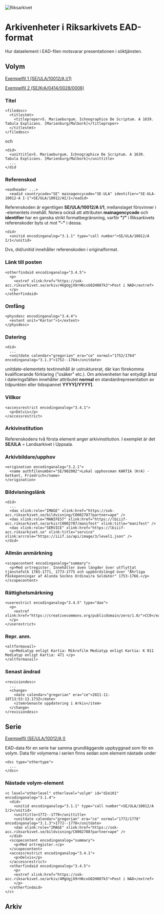 ![Riksarkivet](https://sok.riksarkivet.se/Administration/Images/Layout/logo2.png)

# Arkivenheter i Riksarkivets EAD-format

Hur dataelement i EAD-filen motsvarar presentationen i söktjänsten.

## Volym

[Exempelfil 1 (SE/ULA/10012/A I/1)](examples/data/ra-ead-volym-se-ula-10012-aI1.xml)

[Exempelfil 2 (SE/KrA/0414/0028/0006)](examples/data/ra-ead-volym-se-kra-0414-0028-0006.xml)

### Titel

    <filedesc>
      <titlestmt>
        <titleproper>5. Mariaeburgum. Ichnographice De Scriptum. A 1639. Tabula Explicans. [Marienburg/Malbork]</titleproper>
      </titlestmt>
    </filedesc>

och

    <did>
      <unittitle>5. Mariaeburgum. Ichnographice De Scriptum. A 1639. Tabula Explicans. [Marienburg/Malbork]</unittitle>
      ...
    </did

### Referenskod

    <eadheader ...>
      <eadid countrycode="SE" mainagencycode="SE-ULA" identifier="SE-ULA-10012-A I-1">SE/ULA/10012/AI/1</eadid>

Referenskoden är egentligen **SE/ULA/10012/A I/1**, mellanslaget försvinner i <eadid>-elementets innehåll. Notera också att attributen **mainagencycode** och **identifier** har en ganska strikt formatbegränsning, varför **"/"** i Riksarkivets referenskoder byts ut mot **"-"** i dessa.

    <did>
      <unitid encodinganalog="3.1.1" type="call number">SE/ULA/10012/A I/1</unitid>
      
Dvs, did/unitid innehåller referenskoden i originalformat.
  
### Länk till posten

    <otherfindaid encodinganalog="3.4.5">
      <p>
        <extref xlink:href="https://sok-acc.riksarkivet.se/arkiv/46gUgjX9rH6cxG02H087k3">Post i NAD</extref>
      </p>
    </otherfindaid>
  
### Omfång
      
    <physdesc encodinganalog="3.4.4">
      <extent unit="Kartor">1</extent>
    </physdesc>
      
### Datering
 
    <did>
      ...
      <unitdate calendar="gregorian" era="ce" normal="1752/1764" encodinganalog="3.1.3">1752--1764</unitdate>

unitdate-elementets textinnehåll är ustrukturerat, där kan förekomma kvalificerande förklaring ("osäker" etc.). Om arkivenheten har entydigt årtal i dateringsfälten innehåller attributet **normal** en standardrepresentation av tidpunkten eller tidsspannet **YYYY[/YYYY]**.
  
### Villkor
  
    <accessrestrict encodinganalog="3.4.1">
      <p>Delvis</p>
    </accessrestrict>
      
### Arkivinstitution

Referenskodens två första element anger arkivinstitution. I exemplet är det **SE/ULA** = Landsarkivet i Uppsala.
      
### Arkivbildare/upphov
      
    <origination encodinganalog="3.2.1">
      <name authfilenumber="SE/902002">Lokal upphovsman KARTIA (KrA) - Getkant, Friedrich</name>
    </origination>
        
### Bildvisningslänk
        
    <did>
      ...
      <dao xlink:role="IMAGE" xlink:href="https://sok-acc.riksarkivet.se/bildvisning/C0002787?partner=ape" />
      <dao xlink:role="MANIFEST" xlink:href="https://lbiiif-acc.riksarkivet.se/arkis!C0002787/manifest" xlink:title="manifest" />
      <dao xlink:role="SERVICE" xlink:href="https://lbiiif-acc.riksarkivet.se" xlink:title="service" xlink:arcrole="https://iiif.io/api/image/3/level1.json" />
    </did>
        
### Allmän anmärkning
        
    <scopecontent encodinganalog="summary">
      <p>Med ortregister. Innehåller även längder över utflyttat tjänstefolk 1765-1771, 1773-1775 och uppbördslängd över "Åhrliga Påskepenningar af Alunda Sockns Ordinaira Soldater" 1753-1766.</p>
    </scopecontent>
        
### Rättighetsmärkning
        
    <userestrict encodinganalog="3.4.5" type="dao">
      <p>
        <extref xlink:href="https://creativecommons.org/publicdomain/zero/1.0/">CC0</extref>
      </p>
    </userestrict>
      
### Repr. anm.
      
    <altformavail>
      <p>Mediatyp enligt Kartia: Mikrofilm Mediatyp enligt Kartia: K 011 Mediatyp enligt Kartia: 471 </p>
    </altformavail>

### Senast ändrad
        
    <revisiondesc>
      ...
      <change>
        <date calendar="gregorian" era="ce">2021-11-18T13:53:13.173Z</date>
        <item>Senaste uppdatering i Arkis</item>
      </change>
    </revisiondesc>

## Serie

[Exempelfil (SE/ULA/10012/A I)](examples/data/ra-ead-serie.xml)

EAD-data för en serie har samma grundläggande uppbyggnad som för en volym. Data för volymerna i serien finns sedan som element nästade under 
        
    <dsc type="othertype">
      ...
    </dsc>
        
### Nästade volym-element
        
    <c level="otherlevel" otherlevel="volym" id="d2e101" encodinganalog="3.1.4">
      <did>
        <unitid encodinganalog="3.1.1" type="call number">SE/ULA/10012/A I/2</unitid>
        <unittitle>1772--1778</unittitle>
        <unitdate calendar="gregorian" era="ce" normal="1772/1778" encodinganalog="3.1.3">1772--1778</unitdate>
        <dao xlink:role="IMAGE" xlink:href="https://sok-acc.riksarkivet.se/bildvisning/C0002788?partner=ape" />
      </did>
      <scopecontent encodinganalog="summary">
        <p>Med ortregister.</p>
      </scopecontent>
      <accessrestrict encodinganalog="3.4.1">
        <p>Delvis</p>
      </accessrestrict>
      <otherfindaid encodinganalog="3.4.5">
        <p>
        <extref xlink:href="https://sok-acc.riksarkivet.se/arkiv/4MgUgjX9rH6cxG02H087k3">Post i NAD</extref>
        </p>
      </otherfindaid>
    </c>

## Arkiv

